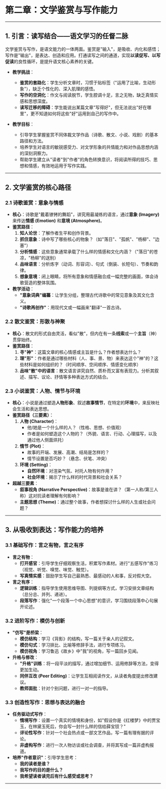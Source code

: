 # 第二章：文学鉴赏与写作能力

---

## 1. 引言：读写结合——语文学习的任督二脉

文学鉴赏与写作，是语文能力的一体两面。鉴赏是"输入"，是吸收、内化和感悟；写作是"输出"，是表达、创造和应用。打通读写之间的通道，实现**以读促写、以写促读**的良性循环，是提升语文核心素养的关键。

- **教学挑战**：
  - **鉴赏的套路化**：学生分析文章时，习惯于贴标签（"运用了比喻，生动形象"），缺乏个性化的、深入肌理的感悟。
  - **写作的空洞化**：作文与阅读脱节，学生腔调十足，言之无物，缺乏真情实感和思想深度。
  - **读写迁移的障碍**：学生能说出某篇文章"写得好"，但无法说出"好在哪里"，更不知道如何将这些"好"运用到自己的写作中。

- **教学目标**：
  - 引导学生掌握鉴赏不同体裁文学作品（诗歌、散文、小说、戏剧）的基本路径和方法。
  - 培养学生对语言的敏锐感受力、对文学形象的共情能力和对作品思想内涵的深刻洞察力。
  - 帮助学生建立从"读者"到"作者"的角色转换意识，将阅读所得的技巧、思想和情感，有效地运用于写作实践。

---

## 2. 文学鉴赏的核心路径

### 2.1 诗歌鉴赏：意象与情感

- **核心**：诗歌是"戴着镣铐的舞蹈"，讲究用最凝练的语言，通过**意象 (Imagery)** 来传达**情感 (Emotion)** 和**意境 (Atmosphere)**。
- **鉴赏路径**：
  1. **知人论世**：了解作者生平和创作背景。
  2. **抓住意象**：诗中写了哪些核心的物象？（如"落日"、"孤帆"、"杨柳"、"边塞"）
  3. **分析情感**：这些意象通常承载了什么样的情感和文化内涵？（"落日"的苍凉，"杨柳"的送别）
  4. **品味语言**：分析炼字（动词、形容词）、句式（倒装、长短句）、节奏和韵律。
  5. **想象意境**：闭上眼睛，将所有意象和情感融合成一幅完整的画面，体会诗歌营造的整体氛围。
- **教学活动**：
  - **"意象词典"编纂**：让学生分组，整理古代诗歌中的常见意象及其文化含义。
  - **"诗歌再创作"**：用现代文或一幅画来"翻译"一首古诗。

### 2.2 散文鉴赏：形散与神聚

- **核心**：散文的形式自由灵活，看似"散"，但内在有一条**线索**或一个**主旨**（神）贯穿始终。
- **鉴赏路径**：
  1. **寻"神"**：这篇文章的核心情感或主旨是什么？作者想表达什么？
  2. **理"形"**：作者是通过哪些材料（人、事、景、物）来表达这个"神"的？这些材料是如何组织的？（时间顺序、空间顺序、情感变化顺序）
  3. **品味"散"中的语言**：散文语言讲究自然、质朴而又富有表现力。分析其叙述、描写、议论、抒情等多种表达方式的结合。

### 2.3 小说鉴赏：人物、情节与环境

- **核心**：小说是通过塑造**人物形象**、叙述**故事情节**，在特定的**环境**中，来反映社会生活和表达思想。
- **鉴赏路径（三要素）**：
  1. **人物 (Character)**：
      - 他/她是一个什么样的人？（性格、思想、价值观）
      - 作者是如何塑造这个人物的？（外貌、语言、行动、心理描写，以及通过他人侧面烘托）
  2. **情节 (Plot)**：
      - 故事的开端、发展、高潮、结局是怎样的？
      - 情节设置是否巧妙？（悬念、伏笔、冲突）
  3. **环境 (Setting)**：
      - **自然环境**：对渲染气氛、衬托人物有何作用？
      - **社会环境**：揭示了什么样的时代背景和社会关系？
- **超越三要素**：
  - **叙事视角 (Narrative Perspective)**：故事是谁在讲？（第一人称/第三人称）这对抗读者理解有何影响？
  - **主题思想 (Theme)**：通过整个故事，作者想探讨什么样的人生或社会问题？

---

## 3. 从吸收到表达：写作能力的培养

### 3.1 基础写作：言之有物，言之有序

- **言之有物**：
  - **打开感官**：引导学生仔细观察生活，积累写作素材。进行"五感写作"练习（视觉、听觉、嗅觉、味觉、触觉）。
  - **写真情实感**：鼓励学生写自己最熟悉、最感动的人和事，反对假大空。
- **言之有序**：
  - **逻辑训练**：指导学生使用思维导图、列提纲等方式，学习安排文章结构（总分总、并列、递进）。
  - **段落写作**：强化"一个段落一个中心思想"的意识，学习围绕段落中心句展开论述。

### 3.2 进阶写作：模仿与创新

- **"仿写"是桥梁**：
  - **模仿结构**：学习《背影》的结构，写一篇关于亲人的记叙文。
  - **模仿句式**：学习排比、比喻等修辞手法，进行专项练习。
  - **模仿视角**：学习鲁迅《故乡》中"我"的视角，写一篇回乡见闻。
- **升格与修改**：
  - **"升格"训练**：将一段平淡的描写，通过增加细节、运用修辞等方法，变得更加生动。
  - **同伴互改 (Peer Editing)**：让学生互相阅读作文，从读者角度提出修改建议。
  - **教师面批**：针对个别问题，进行一对一的指导。

### 3.3 创造性写作：思想与表达的融合

- **任务驱动式写作**：
  - **情境写作**：设置一个真实的情境和身份，如"假设你是《红楼梦》中的贾宝玉，在林黛玉死后，你会写一封什么样的信给薛宝钗？"
  - **评论性写作**：针对一个社会热点或一部文艺作品，写一篇有理有据的评论。
  - **非虚构写作**：进行一次人物访谈或社会调查，并将其写成一篇非虚构报道。
- **培养"作者意识"**：引导学生思考：
  - **我的读者是谁？**
  - **我写作的目的是什么？**
  - **我希望读者读完后有什么感受或思考？**

---
